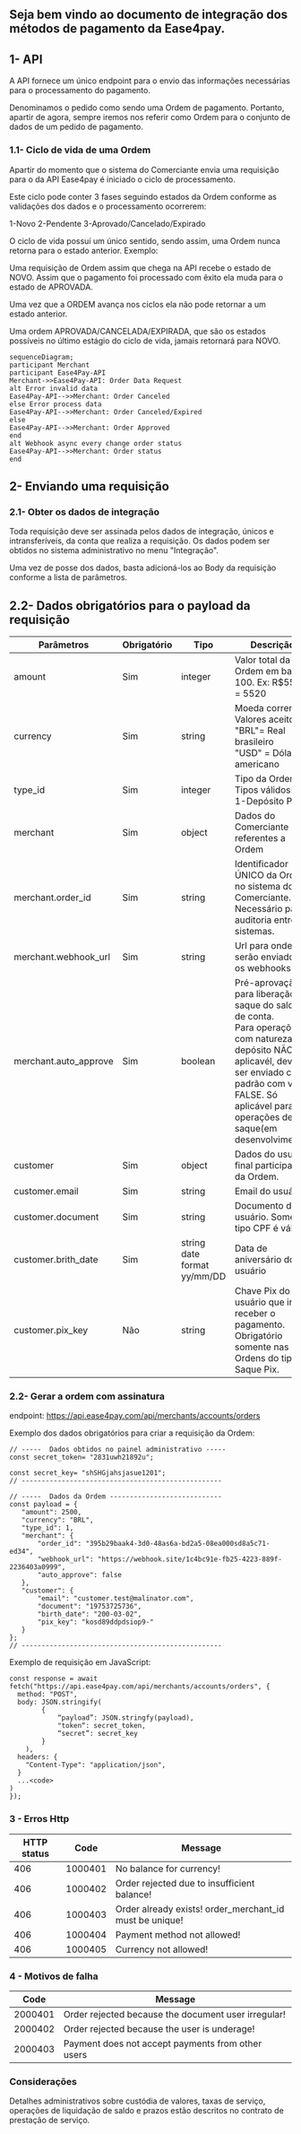 ## Seja bem vindo ao documento de integração dos métodos de pagamento da Ease4pay.

## 1- API

A API fornece um único endpoint para o envio das informações necessárias para o processamento do pagamento.

Denominamos o pedido como sendo uma Ordem de pagamento. Portanto, apartir de agora, sempre iremos nos referir como Ordem para o conjunto de dados de um pedido de pagamento.

### 1.1- Ciclo de vida de uma Ordem

Apartir do momento que o sistema do Comerciante envia uma requisição para o da API Ease4pay é iniciado o ciclo de processamento.

Este ciclo pode conter 3 fases seguindo estados da Ordem conforme as validações dos dados e o processamento ocorrerem:

1-Novo
2-Pendente
3-Aprovado/Cancelado/Expirado

O ciclo de vida possuí um único sentido, sendo assim, uma Ordem nunca retorna para o estado anterior. Exemplo:

Uma requisição de Ordem assim que chega na API recebe o estado de NOVO. Assim que o pagamento foi processado com êxito ela muda para o estado de APROVADA.

Uma vez que a ORDEM avança nos ciclos ela não pode retornar a um estado anterior.

Uma ordem APROVADA/CANCELADA/EXPIRADA, que são os estados possíveis no último estágio do ciclo de vida, jamais retornará para NOVO.

```mermaid
sequenceDiagram;
participant Merchant
participant Ease4Pay-API
Merchant->>Ease4Pay-API: Order Data Request
alt Error invalid data
Ease4Pay-API-->>Merchant: Order Canceled
else Error process data
Ease4Pay-API-->>Merchant: Order Canceled/Expired
else
Ease4Pay-API-->>Merchant: Order Approved
end
alt Webhook async every change order status
Ease4Pay-API-->>Merchant: Order status
end
```

## 2- Enviando uma requisição

### 2.1- Obter os dados de integração

Toda requisição deve ser assinada pelos dados de integração, únicos e intransferíveis, da conta que realiza a requisição.
Os dados podem ser obtidos no sistema administrativo no menu "Integração".

Uma vez de posse dos dados, basta adicioná-los ao Body da requisição conforme a lista de parâmetros.

## 2.2- Dados obrigatórios para o payload da requisição

| Parâmetros |  Obrigatório |   Tipo                        | Descrição                                                                                                                                                                                                                    |
| ------------------------------ | ---------------  |   ------------ | ---------------------------------------------------------------------------------------------------------------------------------------------------------------------------------------------------------------------------- |
| amount                         |  Sim | integer                     | Valor total da Ordem em base 100. Ex: R$55,20 = 5520                                                                                                                                                                         |
| currency                        |  Sim | string                      | Moeda corrente. Valores aceitos:<br> "BRL"= Real brasileiro<br> "USD" = Dólar americano                                                                                                                                      |
| type_id                         |  Sim | integer                     | Tipo da Ordem. Tipos válidos:<br> 1-Depósito PIX<br>                              |
| merchant                        |  Sim | object                      | Dados do Comerciante referentes a Ordem                                                                                                                                                                                      |
| merchant.order_id               |  Sim | string                      | Identificador ÚNICO da Ordem no sistema do Comerciante. Necessário para auditoria entre sistemas.                                                                                                                            |
| merchant.webhook_url            |  Sim | string                      | Url para onde serão enviados os webhooks.                                                                                                                                                                                    |
| merchant.auto_approve           |  Sim | boolean                     | Pré-aprovação para liberação de saque do saldo de conta.<br> Para operações com natureza de depósito NÃO é aplicavél, deve ser enviado como padrão com valor FALSE. Só aplicável para operações de saque(em desenvolvimento) |
| customer                        |  Sim | object                      | Dados do usuário final participante da Ordem.                                                                                                                                                                                |
| customer.email                  |  Sim | string                      | Email do usuário                                                                                                                                                                                                             |
| customer.document               |  Sim | string                      | Documento do usuário. Somente tipo CPF é válido                                                                                                                                                                              |
| customer.brith_date             |  Sim | string date format yy/mm/DD | Data de aniversário do usuário                                                                                                                                                                                               |
| customer.pix_key                |  Não | string                      | Chave Pix do usuário que irá receber o pagamento. Obrigatório somente nas Ordens do tipo Saque Pix.                                                                                                                                            |

### 2.2- Gerar a ordem com assinatura

endpoint: https://api.ease4pay.com/api/merchants/accounts/orders

Exemplo dos dados obrigatórios para criar a requisição da Ordem:

```
// -----  Dados obtidos no painel administrativo -----
const secret_token= "2831uwh21892u";

const secret_key= "shSHGjahsjasue1201";
// --------------------------------------------------

// -----  Dados da Ordem ----------------------------
const payload = {
   "amount": 2500,
   "currency": "BRL",
   "type_id": 1,
   "merchant": {
       "order_id": "395b29baak4-3d0-48as6a-bd2a5-08ea000sd8a5c71-ed34",
       "webhook_url": "https://webhook.site/1c4bc91e-fb25-4223-889f-2236403a0999",
       "auto_approve": false
   },
   "customer": {
       "email": "customer.test@malinator.com",
       "document": "19753725736",
       "birth_date": "200-03-02",
       "pix_key": "kosd89ddpdsiop9-"
   }
};
// --------------------------------------------------
```

Exemplo de requisição em JavaScript:

```
const response = await fetch("https://api.ease4pay.com/api/merchants/accounts/orders", {
  method: "POST",
  body: JSON.stringify(
        {
            “payload”: JSON.stringfy(payload),
            "token“: secret_token,
            “secret”: secret_key
        }
    ),
  headers: {
  	"Content-Type": "application/json",
  }
  ...<code>
)
});
```

### 3 - Erros Http
| HTTP status |  Code | Message |
| ------------------------------ | ---------------  |   ------------ 
| 406 |  1000401 | No balance for currency!
| 406 |  1000402 | Order rejected due to insufficient balance!
| 406 |  1000403 | Order already exists! order_merchant_id must be unique!
| 406 |  1000404 | Payment method not allowed!
| 406 |  1000405 | Currency not allowed!

### 4 - Motivos de falha
| Code | Message |
| --------------- | ------------ |
| 2000401 | Order rejected because the document user irregular!
| 2000402 | Order rejected because the user is underage!
| 2000403 | Payment does not accept payments from other users

### Considerações
Detalhes administrativos sobre custódia de valores, taxas de serviço, operações de liquidação de saldo e prazos estão descritos no contrato de prestação de serviço.
